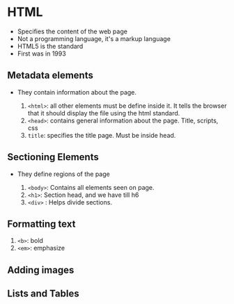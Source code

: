 # HTML

- Specifies the content of the web page
- Not a programming language, it's a markup language
- HTML5 is the standard
- First was in 1993

## Metadata elements

- They contain information about the page.

  1. `<html>`: all other elements must be define inside it. It tells the browser that it should display the file using the html standard.
  2. `<head>`: contains general information about the page. Title, scripts, css
  3. `title`: specifies the title page. Must be inside head.

## Sectioning Elements

- They define regions of the page

  1. `<body>`: Contains all elements seen on page.
  2. `<h1>`: Section head, and we have till h6
  3. `<div>` : Helps divide sections.

## Formatting text
1. `<b>`: bold
2. `<em>`: emphasize
## Adding images

## Lists and Tables
